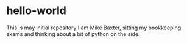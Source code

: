 # hello-world
This is may initial repository
I am Mike Baxter, sitting my bookkeeping exams and thinking about a bit of python on the side.
